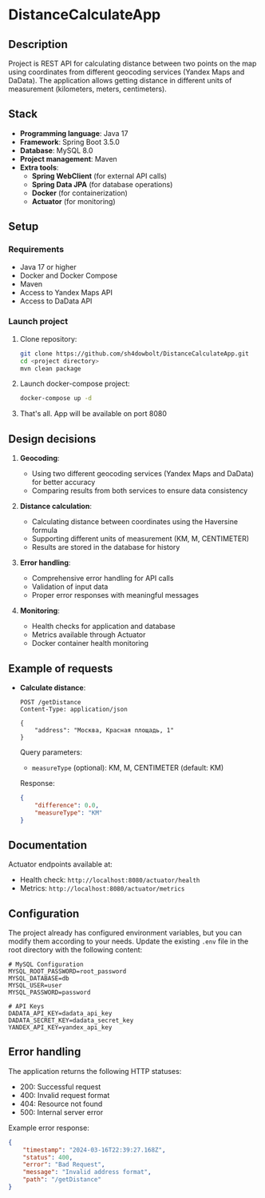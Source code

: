 # DistanceCalculateApp

## Description
Project is REST API for calculating distance between two points on the map using coordinates from different geocoding services (Yandex Maps and DaData). The application allows getting distance in different units of measurement (kilometers, meters, centimeters).

## Stack
- **Programming language**: Java 17
- **Framework**: Spring Boot 3.5.0
- **Database**: MySQL 8.0
- **Project management**: Maven
- **Extra tools**:
  - **Spring WebClient** (for external API calls)
  - **Spring Data JPA** (for database operations)
  - **Docker** (for containerization)
  - **Actuator** (for monitoring)

## Setup
### Requirements
- Java 17 or higher
- Docker and Docker Compose
- Maven
- Access to Yandex Maps API
- Access to DaData API

### Launch project
1. Clone repository:
   ```bash
   git clone https://github.com/sh4dowbolt/DistanceCalculateApp.git
   cd <project directory>
   mvn clean package
   ```
2. Launch docker-compose project:
   ```bash 
   docker-compose up -d
   ```
3. That's all. App will be available on port 8080

## Design decisions
1. **Geocoding**:
   - Using two different geocoding services (Yandex Maps and DaData) for better accuracy
   - Comparing results from both services to ensure data consistency

2. **Distance calculation**:
   - Calculating distance between coordinates using the Haversine formula
   - Supporting different units of measurement (KM, M, CENTIMETER)
   - Results are stored in the database for history

3. **Error handling**:
   - Comprehensive error handling for API calls
   - Validation of input data
   - Proper error responses with meaningful messages

4. **Monitoring**:
   - Health checks for application and database
   - Metrics available through Actuator
   - Docker container health monitoring

## Example of requests
- **Calculate distance**:
  ```http
  POST /getDistance
  Content-Type: application/json
  
  {
      "address": "Москва, Красная площадь, 1"
  }
  ```
  Query parameters:
  - `measureType` (optional): KM, M, CENTIMETER (default: KM)

  Response:
  ```json
  {
      "difference": 0.0,
      "measureType": "KM"
  }
  ```

## Documentation
Actuator endpoints available at:
- Health check: `http://localhost:8080/actuator/health`
- Metrics: `http://localhost:8080/actuator/metrics`

## Configuration
The project already has configured environment variables, but you can modify them according to your needs. Update the existing `.env` file in the root directory with the following content:
```env
# MySQL Configuration
MYSQL_ROOT_PASSWORD=root_password
MYSQL_DATABASE=db
MYSQL_USER=user
MYSQL_PASSWORD=password

# API Keys
DADATA_API_KEY=dadata_api_key
DADATA_SECRET_KEY=dadata_secret_key
YANDEX_API_KEY=yandex_api_key
```

## Error handling
The application returns the following HTTP statuses:
- 200: Successful request
- 400: Invalid request format
- 404: Resource not found
- 500: Internal server error

Example error response:
```json
{
    "timestamp": "2024-03-16T22:39:27.168Z",
    "status": 400,
    "error": "Bad Request",
    "message": "Invalid address format",
    "path": "/getDistance"
}
```
